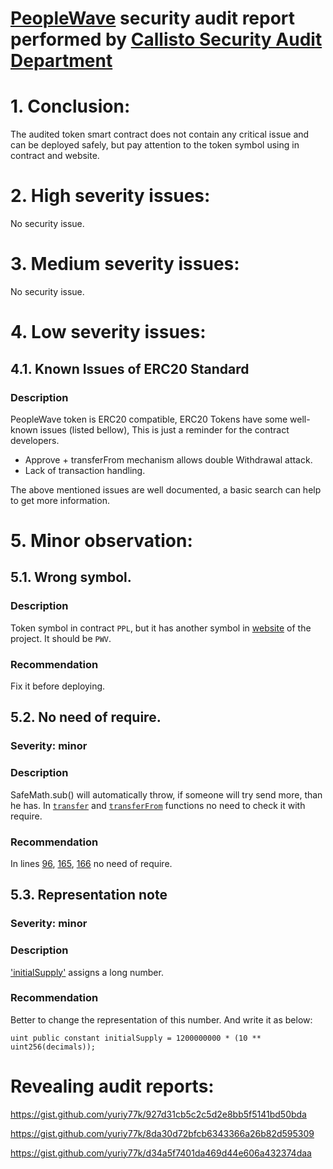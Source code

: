 # [PeopleWave](https://github.com/PeoplewavePteLtd/Peoplewave-Token/blob/master/contracts/PeopleWaveTokenFlat.sol) security audit report performed by [Callisto Security Audit Department](https://github.com/EthereumCommonwealth/Auditing)

# 1. Conclusion:

The audited token smart contract does not contain any critical issue and can be deployed safely, but pay attention to the token symbol using in contract and website.

# 2. High severity issues:

No security issue.

# 3. Medium severity issues:

No security issue.

# 4. Low severity issues:

## 4.1. Known Issues of ERC20 Standard

### Description

PeopleWave token is ERC20 compatible, ERC20 Tokens have some well-known issues (listed bellow), This is just a reminder for the contract developers.

- Approve + transferFrom mechanism allows double Withdrawal attack.
- Lack of transaction handling.

The above mentioned issues are well documented, a basic search can help to get more information.


# 5. Minor observation:

## 5.1. Wrong symbol. 

### Description

Token symbol in contract `PPL`, but it has another symbol in [website](https://peoplewaveico.io) of the project. It should be `PWV`.

### Recommendation

Fix it before deploying.

## 5.2. No need of require. 

### Severity: minor

### Description

SafeMath.sub() will automatically throw, if someone will try send more, than he has. In [`transfer`](https://github.com/PeoplewavePteLtd/Peoplewave-Token/blob/c7d8bb199a940d297ee5576522e2ef5a3b07e6e0/contracts/PeopleWaveTokenFlat.sol#L94) and [`transferFrom`](https://github.com/PeoplewavePteLtd/Peoplewave-Token/blob/master/contracts/PeopleWaveTokenFlat.sol#L156) functions no need to check it with require.

### Recommendation

In lines [96](https://github.com/PeoplewavePteLtd/Peoplewave-Token/blob/c7d8bb199a940d297ee5576522e2ef5a3b07e6e0/contracts/PeopleWaveTokenFlat.sol#L96), [165](https://github.com/PeoplewavePteLtd/Peoplewave-Token/blob/master/contracts/PeopleWaveTokenFlat.sol#L165), [166](https://github.com/PeoplewavePteLtd/Peoplewave-Token/blob/master/contracts/PeopleWaveTokenFlat.sol#L166) no need of require.

## 5.3. Representation note

### Severity: minor

### Description

['initialSupply'](https://github.com/PeoplewavePteLtd/Peoplewave-Token/blob/master/contracts/PeopleWaveTokenFlat.sol#L263) assigns a long number.

### Recommendation

Better to change the representation of this number. And write it as below:

```solidity
uint public constant initialSupply = 1200000000 * (10 ** uint256(decimals));
```

# Revealing audit reports:

https://gist.github.com/yuriy77k/927d31cb5c2c5d2e8bb5f5141bd50bda

https://gist.github.com/yuriy77k/8da30d72bfcb6343366a26b82d595309

https://gist.github.com/yuriy77k/d34a5f7401da469d44e606a432374daa

